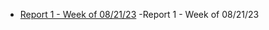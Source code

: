 
- [Report 1 - Week of 08/21/23](https://github.com/Berkeley-MDes/tdf-fa23-yanishi1221/blob/main/weekly-reports/2023_08_31.md#report-1---week-of-08312023) -Report 1 - Week of 08/21/23


